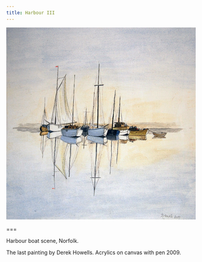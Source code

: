 ```yaml
---
title: Harbour III
---
```


![harbour](harbour3.jpg)

===

Harbour boat scene, Norfolk.

The last painting by Derek Howells.  Acrylics on canvas with pen 2009.